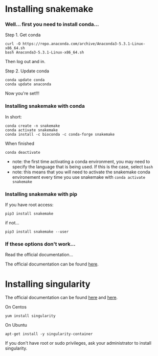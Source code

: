 # Installing snakemake

### Well... first you need to install conda...

Step 1. Get conda
```
curl -O https://repo.anaconda.com/archive/Anaconda3-5.3.1-Linux-x86_64.sh
bash Anaconda3-5.3.1-Linux-x86_64.sh
```
Then log out and in.

Step 2. Update conda
```
conda update conda
conda update anaconda
```

Now you're set!!!

### Installing snakemake with conda

In short:
```
conda create -n snakemake
conda activate snakemake
conda install -c bioconda -c conda-forge snakemake
```
When finished
```
conda deactivate
```
* note: the first time activating a conda environment, you may need to specify the language that is being used. If this is the case, select `bash`
* note: this means that you will need to activate the snakemake conda environement every time you use snakemake with `conda activate snakemake`

### Installing snakemake with pip

If you have root access:
```
pip3 install snakemake
```
if not...
```
pip3 install snakemake --user
```

### If these options don't work...
Read the official documentation... 

The official documentation can be found [here](https://snakemake.readthedocs.io/en/stable/getting_started/installation.html).

# Installing singularity
The official documentation can be found [here](https://singularity.lbl.gov/install-linux) and [here](https://sylabs.io/guides/3.0/user-guide/installation.html).

On Centos
```
yum install singularity
```
On Ubuntu
```
apt-get install -y singularity-container
```
If you don't have root or sudo privileges, ask your administrator to install singularity.

